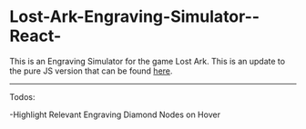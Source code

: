 # Lost-Ark-Engraving-Simulator--React-

This is an Engraving Simulator for the game Lost Ark.
This is an update to the pure JS version that can be found [here](https://github.com/ja-me-ch/Lost-Ark-Engraving-Simulator).

---


 Todos:

-Highlight Relevant Engraving Diamond Nodes on Hover

